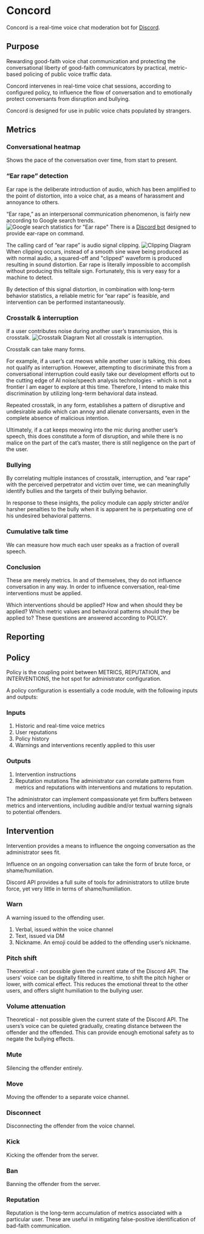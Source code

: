 # Concord
Concord is a real-time voice chat moderation bot for [Discord](http://discord.com).
## Purpose
Rewarding good-faith voice chat communication and protecting the conversational liberty of good-faith communicators by practical, metric-based policing of public voice traffic data.

Concord intervenes in real-time voice chat sessions, according to configured policy, to influence the flow of conversation and to emotionally protect conversants from disruption and bullying.

Concord is designed for use in public voice chats populated by strangers.
## Metrics
### Conversational heatmap
Shows the pace of the conversation over time, from start to present. 
### “Ear rape” detection
Ear rape is the deliberate introduction of audio, which has been amplified to the point of distortion, into a voice chat, as a means of harassment and annoyance to others.

“Ear rape,” as an interpersonal communication phenomenon, is fairly new according to Google search trends.
![Google search statistics for "Ear rape"](https://pasteboard.co/JuXf2U0.png)
There is a [Discord bot](https://botsfordiscord.com/bot/460550695037173770) designed to provide ear-rape on command.

The calling card of “ear rape” is audio signal clipping.
![Clipping Diagram](https://pasteboard.co/JuXg9qA.png)
When clipping occurs, instead of a smooth sine wave being produced as with normal audio, a squared-off and "clipped" waveform is produced resulting in sound distortion. Ear rape is literally impossible to accomplish without producing this telltale sign. Fortunately, this is very easy for a machine to detect.

By detection of this signal distortion, in combination with long-term behavior statistics, a reliable metric for “ear rape” is feasible, and intervention can be performed instantaneously.
### Crosstalk & interruption
If a user contributes noise during another user’s transmission, this is crosstalk.
![Crosstalk Diagram](https://pasteboard.co/JuXgxxa.png)
Not all crosstalk is interruption.

Crosstalk can take many forms.

For example, if a user’s cat meows while another user is talking, this does not qualify as interruption. However, attempting to discriminate this from a conversational interruption could easily take our development efforts out to the cutting edge of AI noise/speech analysis technologies - which is not a frontier I am eager to explore at this time. Therefore, I intend to make this discrimination by utilizing long-term behavioral data instead.

Repeated crosstalk, in any form, establishes a pattern of disruptive and undesirable audio which can annoy and alienate conversants, even in the complete absence of malicious intention.

Ultimately, if a cat keeps meowing into the mic during another user’s speech, this does constitute a form of disruption, and while there is no malice on the part of the cat’s master, there is still negligence on the part of the user.
### Bullying
By correlating multiple instances of crosstalk, interruption, and “ear rape” with the perceived perpetrator and victim over time, we can meaningfully identify bullies and the targets of their bullying behavior.

In response to these insights, the policy module can apply stricter and/or harsher penalties to the bully when it is apparent he is perpetuating one of his undesired behavioral patterns.
### Cumulative talk time
We can measure how much each user speaks as a fraction of overall speech.
### Conclusion
These are merely metrics. In and of themselves, they do not influence conversation in any way. In order to influence conversation, real-time interventions must be applied.

Which interventions should be applied? How and when should they be applied? Which metric values and behavioral patterns should they be applied to? These questions are answered according to POLICY.
## Reporting
## Policy
Policy is the coupling point between METRICS, REPUTATION, and INTERVENTIONS, the hot spot for administrator configuration.

A policy configuration is essentially a code module, with the following inputs and outputs:
### Inputs
1. Historic and real-time voice metrics
1. User reputations
1. Policy history
  1. Warnings and interventions recently applied to this user
### Outputs
1. Intervention instructions
1. Reputation mutations
The administrator can correlate patterns from metrics and reputations with interventions and mutations to reputation.

The administrator can implement compassionate yet firm buffers between metrics and interventions, including audible and/or textual warning signals to potential offenders.
## Intervention
Intervention provides a means to influence the ongoing conversation as the administrator sees fit.

Influence on an ongoing conversation can take the form of brute force, or shame/humiliation.

Discord API provides a full suite of tools for administrators to utilize brute force, yet very little in terms of shame/humiliation.
### Warn
A warning issued to the offending user.
1. Verbal, issued within the voice channel
1. Text, issued via DM
1. Nickname. An emoji could be added to the offending user’s nickname.
### Pitch shift
Theoretical - not possible given the current state of the Discord API. The users’ voice can be digitally filtered in realtime, to shift the pitch higher or lower, with comical effect. This reduces the emotional threat to the other users, and offers slight humiliation to the bullying user.
### Volume attenuation
Theoretical - not possible given the current state of the Discord API. The users’s voice can be quieted gradually, creating distance between the offender and the offended. This can provide enough emotional safety as to negate the bullying effects.
### Mute
Silencing the offender entirely.
### Move
Moving the offender to a separate voice channel.
### Disconnect
Disconnecting the offender from the voice channel.
### Kick
Kicking the offender from the server.
### Ban
Banning the offender from the server.
### Reputation
Reputation is the long-term accumulation of metrics associated with a particular user. These are useful in mitigating false-positive identification of bad-faith communication.
